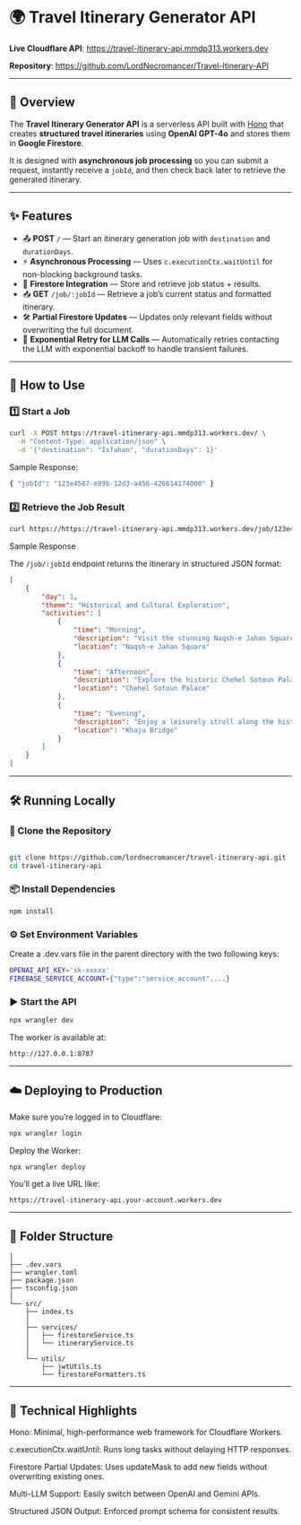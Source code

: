 # 🌍 Travel Itinerary Generator API

**Live Cloudflare API**: https://travel-itinerary-api.mmdp313.workers.dev

**Repository**: https://github.com/LordNecromancer/Travel-Itinerary-API

---

## 📌 Overview

The **Travel Itinerary Generator API** is a serverless API built with [Hono](https://hono.dev) that creates **structured travel itineraries** using **OpenAI GPT-4o** and stores them in **Google Firestore**.

It is designed with **asynchronous job processing** so you can submit a request, instantly receive a `jobId`, and then check back later to retrieve the generated itinerary.  

---

## ✨ Features

- 📤 **POST** `/` — Start an itinerary generation job with `destination` and `durationDays`.
- ⚡ **Asynchronous Processing** — Uses `c.executionCtx.waitUntil` for non-blocking background tasks.
- 💾 **Firestore Integration** — Store and retrieve job status + results.
- 📥 **GET** `/job/:jobId` — Retrieve a job’s current status and formatted itinerary.
- 🛠 **Partial Firestore Updates** — Updates only relevant fields without overwriting the full document.
- 🔄 **Exponential Retry for LLM Calls** — Automatically retries contacting the LLM with exponential backoff to handle transient failures.


---

## 🚀 How to Use

### 1️⃣ Start a Job

```bash
curl -X POST https://travel-itinerary-api.mmdp313.workers.dev/ \
  -H "Content-Type: application/json" \
  -d '{"destination": "Isfahan", "durationDays": 1}'
```
Sample Response:
```bash
{ "jobId": "123e4567-e89b-12d3-a456-426614174000" }
```
### 2️⃣ Retrieve the Job Result
```bash
curl https://https://travel-itinerary-api.mmdp313.workers.dev/job/123e4567-e89b-12d3-a456-426614174000
```
Sample Response

The `/job/:jobId` endpoint returns the itinerary in structured JSON format:

```json
[
    {
        "day": 1,
        "theme": "Historical and Cultural Exploration",
        "activities": [
            {
                "time": "Morning",
                "description": "Visit the stunning Naqsh-e Jahan Square, a UNESCO World Heritage site featuring magnificent architecture including the Shah Mosque.",
                "location": "Naqsh-e Jahan Square"
            },
            {
                "time": "Afternoon",
                "description": "Explore the historic Chehel Sotoun Palace, known for its Persian garden and beautiful wall paintings that tell stories of the Safavid era.",
                "location": "Chehel Sotoun Palace"
            },
            {
                "time": "Evening",
                "description": "Enjoy a leisurely stroll along the historic Khaju Bridge, known for its beautiful arches and vibrant evening atmosphere.",
                "location": "Khaju Bridge"
            }
        ]
    }
]
```
---

## 🛠️ Running Locally
### 🔄 Clone the Repository
```bash

git clone https://github.com/lordnecromancer/travel-itinerary-api.git
cd travel-itinerary-api
```

### 📦 Install Dependencies
```bash
npm install
```

### ⚙️ Set Environment Variables
Create a .dev.vars file in the parent directory with the two following keys:
```bash
OPENAI_API_KEY='sk-xxxxx'
FIREBASE_SERVICE_ACCOUNT={"type":"service_account",...}
```

### ▶️ Start the API
```bash
npx wrangler dev
```

The worker is available at:
```
http://127.0.0.1:8787
```
---

## ☁️ Deploying to Production

Make sure you’re logged in to Cloudflare:
```bash
npx wrangler login
```

Deploy the Worker:

```bash
npx wrangler deploy
```

You’ll get a live URL like:
```
https://travel-itinerary-api.your-account.workers.dev
```
---

## 📂 Folder Structure

```
│
├── .dev.vars
├── wrangler.toml
├── package.json
├── tsconfig.json
│
└── src/
    ├── index.ts
    │
    ├── services/
    │   ├── firestoreService.ts
    │   └── itineraryService.ts
    │
    └── utils/
        ├── jwtUtils.ts
        └── firestoreFormatters.ts
```


---

## 🧠 Technical Highlights

Hono: Minimal, high-performance web framework for Cloudflare Workers.

c.executionCtx.waitUntil: Runs long tasks without delaying HTTP responses.

Firestore Partial Updates: Uses updateMask to add new fields without overwriting existing ones.

Multi-LLM Support: Easily switch between OpenAI and Gemini APIs.

Structured JSON Output: Enforced prompt schema for consistent results.



